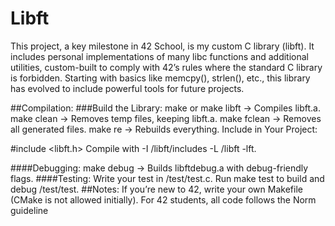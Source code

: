 # Libft
This project, a key milestone in 42 School, is my custom C library (libft). It includes personal implementations of many libc functions and additional utilities, custom-built to comply with 42’s rules where the standard C library is forbidden. Starting with basics like memcpy(), strlen(), etc., this library has evolved to include powerful tools for future projects.

##Compilation:
###Build the Library:
make or make libft → Compiles libft.a.
make clean → Removes temp files, keeping libft.a.
make fclean → Removes all generated files.
make re → Rebuilds everything.
Include in Your Project:

#include <libft.h>
Compile with -I /libft/includes -L /libft -lft.

####Debugging:
make debug → Builds libftdebug.a with debug-friendly flags.
####Testing:
Write your test in /test/test.c.
Run make test to build and debug /test/test.
##Notes:
If you’re new to 42, write your own Makefile (CMake is not allowed initially).
For 42 students, all code follows the Norm guideline
